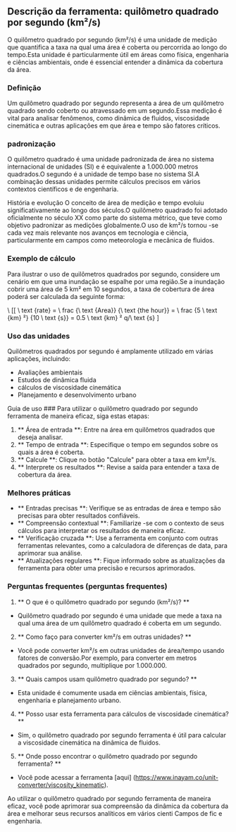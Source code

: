 ## Descrição da ferramenta: quilômetro quadrado por segundo (km²/s)

O quilômetro quadrado por segundo (km²/s) é uma unidade de medição que quantifica a taxa na qual uma área é coberta ou percorrida ao longo do tempo.Esta unidade é particularmente útil em áreas como física, engenharia e ciências ambientais, onde é essencial entender a dinâmica da cobertura da área.

### Definição
Um quilômetro quadrado por segundo representa a área de um quilômetro quadrado sendo coberto ou atravessado em um segundo.Essa medição é vital para analisar fenômenos, como dinâmica de fluidos, viscosidade cinemática e outras aplicações em que área e tempo são fatores críticos.

### padronização
O quilômetro quadrado é uma unidade padronizada de área no sistema internacional de unidades (SI) e é equivalente a 1.000.000 metros quadrados.O segundo é a unidade de tempo base no sistema SI.A combinação dessas unidades permite cálculos precisos em vários contextos científicos e de engenharia.

História e evolução
O conceito de área de medição e tempo evoluiu significativamente ao longo dos séculos.O quilômetro quadrado foi adotado oficialmente no século XX como parte do sistema métrico, que teve como objetivo padronizar as medições globalmente.O uso de km²/s tornou -se cada vez mais relevante nos avanços em tecnologia e ciência, particularmente em campos como meteorologia e mecânica de fluidos.

### Exemplo de cálculo
Para ilustrar o uso de quilômetros quadrados por segundo, considere um cenário em que uma inundação se espalhe por uma região.Se a inundação cobrir uma área de 5 km² em 10 segundos, a taxa de cobertura de área poderá ser calculada da seguinte forma:

\ [[
\ text {rate} = \ frac {\ text {Area}} {\ text {the hour}} = \ frac {5 \ text {km} ²} {10 \ text {s}} = 0.5 \ text {km} ² q/\ text {s}
\]

### Uso das unidades
Quilômetros quadrados por segundo é amplamente utilizado em várias aplicações, incluindo:
- Avaliações ambientais
- Estudos de dinâmica fluida
- cálculos de viscosidade cinemática
- Planejamento e desenvolvimento urbano

Guia de uso ###
Para utilizar o quilômetro quadrado por segundo ferramenta de maneira eficaz, siga estas etapas:
1. ** Área de entrada **: Entre na área em quilômetros quadrados que deseja analisar.
2. ** Tempo de entrada **: Especifique o tempo em segundos sobre os quais a área é coberta.
3. ** Calcule **: Clique no botão "Calcule" para obter a taxa em km²/s.
4. ** Interprete os resultados **: Revise a saída para entender a taxa de cobertura da área.

### Melhores práticas
- ** Entradas precisas **: Verifique se as entradas de área e tempo são precisas para obter resultados confiáveis.
- ** Compreensão contextual **: Familiarize -se com o contexto de seus cálculos para interpretar os resultados de maneira eficaz.
- ** Verificação cruzada **: Use a ferramenta em conjunto com outras ferramentas relevantes, como a calculadora de diferenças de data, para aprimorar sua análise.
- ** Atualizações regulares **: Fique informado sobre as atualizações da ferramenta para obter uma precisão e recursos aprimorados.

### Perguntas frequentes (perguntas frequentes)

1. ** O que é o quilômetro quadrado por segundo (km²/s)? **
- Quilômetro quadrado por segundo é uma unidade que mede a taxa na qual uma área de um quilômetro quadrado é coberta em um segundo.

2. ** Como faço para converter km²/s em outras unidades? **
- Você pode converter km²/s em outras unidades de área/tempo usando fatores de conversão.Por exemplo, para converter em metros quadrados por segundo, multiplique por 1.000.000.

3. ** Quais campos usam quilômetro quadrado por segundo? **
- Esta unidade é comumente usada em ciências ambientais, física, engenharia e planejamento urbano.

4. ** Posso usar esta ferramenta para cálculos de viscosidade cinemática? **
- Sim, o quilômetro quadrado por segundo ferramenta é útil para calcular a viscosidade cinemática na dinâmica de fluidos.

5. ** Onde posso encontrar o quilômetro quadrado por segundo ferramenta? **
- Você pode acessar a ferramenta [aqui] (https://www.inayam.co/unit-converter/viscosity_kinematic).

Ao utilizar o quilômetro quadrado por segundo ferramenta de maneira eficaz, você pode aprimorar sua compreensão da dinâmica da cobertura da área e melhorar seus recursos analíticos em vários cienti Campos de fic e engenharia.